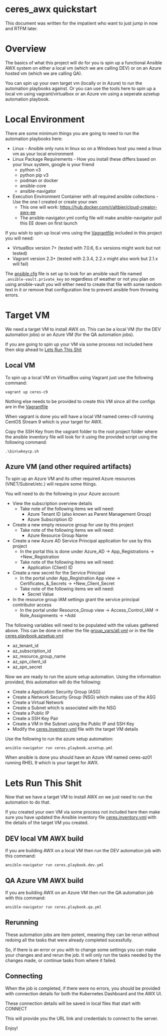 # ceres_awx quickstart

This document was written for the impatient who want to just jump in now and RTFM later.

# Overview

The basics of what this project will do for you is spin up a functional Ansible AWX system on either a local vm (which we are calling DEV) or on an Azure hosted vm (which we are calling QA).

You can spin up your own target vm (locally or in Azure) to run the automation playbooks against.
Or you can use the tools here to spin up a local vm using vagrant/virtualbox or an Azure vm using a seperate azsetup automation playbook.

# Local Environment

There are some minimum things you are going to need to run the automation playbooks here:
* Linux - Ansible only runs in linux so on a Windows host you need a linux vm as your local environment
* Linux Package Requirements - How you install these differs based on your linux system, google is your friend
  * python v3
  * python pip v3
  * podman or docker
  * ansible-core
  * ansible-navigator
* Execution Environment Container with all required ansible collections - Use the one I created or create your own
  * This one will work: https://hub.docker.com/r/altbier/cloud-creator-awx-ee
  * The ansible-navigator.yml config file will make ansible-navigator pull this EE down on first launch

If you wish to spin up local vms using the [Vagrantfile](./Vagrantfile) included in this project you will need:
* VirtualBox version 7+ (tested with 7.0.6, 6.x versions might work but not tested)
* Vagrant version 2.3+ (tested with 2.3.4, 2.2.x might also work but 2.1.x will fail)

The [ansible.cfg](./ansible.cfg) file is set up to look for an ansible vault file named ```.ansible-vault.private_key``` so regardless of weather or not you plan on using ansible-vault you will either need to create that file with some random text in it or remove that configuration line to prevent ansible from throwing errors.

# Target VM

We need a target VM to install AWX on.
This can be a local VM (for the DEV automation jobs) or an Azure VM (for the QA automation jobs).

If you are going to spin up your VM via some process not included here then skip ahead to [Lets Run This Shit](#lets-run-this-shit)

## Local VM

To spin up a local VM on VirtualBox using Vagrant just use the following command:
```
vagrant up ceres-c9
```

Nothing else needs to be provided to create this VM since all the configs are in the [Vagrantfile](./Vagrantfile)

When vagrant is done you will have a local VM named ceres-c9 running CentOS Stream 9 which is your target for AWX.

Copy the SSH Key from the vagrant folder to the root project folder where the ansible inventory file will look for it using the provided script using the following command:
```
.\bin\wkeycp.sh
```

## Azure VM (and other required artifacts)

To spin up an Azure VM and its other required Azure resources (VNET/Subnet/etc.) will require some things.

You will need to do the following in your Azure account:
* View the subscription overview details
  * Take note of the following items we will need:
    * Azure Tenant ID (also known as Parent Management Group)
    * Azure Subscription ID
* Create a new empty resource group for use by this project
  * Take note of the following items we will need:
    * Azure Resource Group Name
* Create a new Azure AD Service Principal application for use by this project
  * In the portal this is done under Azure_AD -> App_Registrations -> +New_Registration
  * Take note of the following items we will need:
    * Application (Client) ID
* Create a new secret for the Service Principal
  * In the portal under App_Registration App view -> Certificates_&_Secrets -> +New_Client_Secret
  * Take note of the following items we will need:
    * Secret Value
* In the resource group IAM settings grant the service principal contributor access
  * In the portal under Resource_Group view -> Access_Control_IAM -> Role_Assignments -> +Add

The following variables will need to be populated with the values gathered above.
This can be done in either the file [group_vars/all.yml](./group_vars/all.yml) or in the file [ceres.playbook.azsetup.yml](./ceres.playbook.azsetup.yml)
* az_tenant_id
* az_subscription_id
* az_resource_group_name
* az_spn_client_id
* az_spn_secret

Now we are ready to run the azure setup automation.
Using the information provided, this automation will do the following:
* Create a Application Security Group (ASG)
* Create a Network Security Group (NSG) which makes use of the ASG
* Create a Virtual Network
* Create a Subnet which is associated with the NSG
* Create a Public IP
* Create a SSH Key Pair
* Create a VM in the Subnet using the Public IP and SSH Key
* Modify the [ceres.inventory.yml](./ceres.inventory.yml) file with the target VM details

Use the following to run the azure setup automation:
```
ansible-navigator run ceres.playbook.azsetup.yml
```

When ansible is done you should have an Azure VM named ceres-az01 running RHEL 9 which is your target for AWX.

# Lets Run This Shit

Now that we have a target VM to install AWX on we just need to run the automation to do that.

If you created your own VM via some process not included here then make sure you have updated the Ansible inventory file [ceres.inventory.yml](./ceres.inventory.yml) with the details of the target VM you created.

## DEV local VM AWX build

If you are building AWX on a local VM then run the DEV automation job with this command:
```
ansible-navigator run ceres.playbook.dev.yml
```

## QA Azure VM AWX build

If you are building AWX on an Azure VM then run the QA automation job with this command:
```
ansible-navigator run ceres.playbook.qa.yml
```

## Rerunning

These automation jobs are item potent, meaning they can be rerun without redoing all the tasks that were already completed sucessfully.

So, if there is an error or you with to change some settings you can make your changes and and rerun the job.
It will only run the tasks needed by the changes made, or continue tasks from where it failed.

## Connecting

When the job is completed, if there were no errors, you should be provided with connection details for both the Kubernetes Dashboard and the AWX UI.

These connection details will be saved in local files that start with CONNECT

This will provide you the URL link and credentials to connect to the server.

Enjoy!
